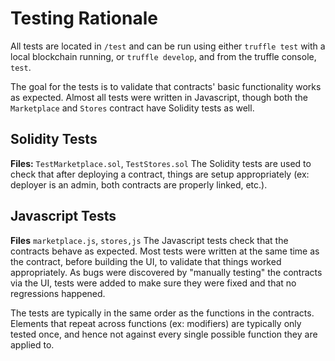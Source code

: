 # Testing Rationale 

All tests are located in `/test` and can be run using either `truffle test` with a local blockchain running, or `truffle develop`, and from the truffle console, `test`. 

The goal for the tests is to validate that contracts' basic functionality works as expected. 
Almost all tests were written in Javascript, though both the `Marketplace` and `Stores` contract have Solidity tests as well. 

## Solidity Tests 
**Files:** `TestMarketplace.sol`, `TestStores.sol`
The Solidity tests are used to check that after deploying a contract, things are setup appropriately (ex: deployer is an admin, both contracts are properly linked, etc.). 

## Javascript Tests 
**Files** `marketplace.js`, `stores,js`
The Javascript tests check that the contracts behave as expected. Most tests were written at the same time as the contract, before building the UI, to validate that things worked appropriately. As bugs were discovered by "manually testing" the contracts via the UI, tests were added to make sure they were fixed and that no regressions happened. 

The tests are typically in the same order as the functions in the contracts. Elements that repeat across functions (ex: modifiers) are typically only tested once, and hence not against every single possible function they are applied to. 


